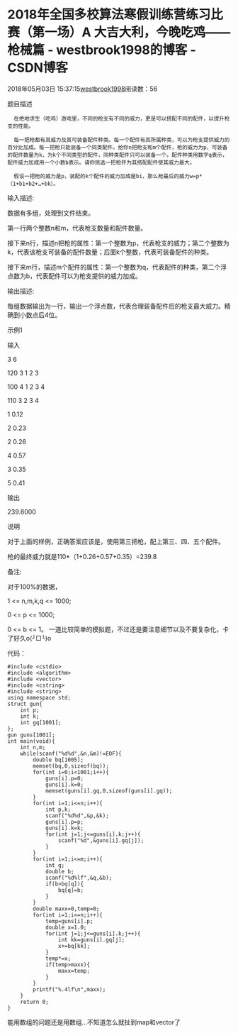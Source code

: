 # 2018年全国多校算法寒假训练营练习比赛（第一场）A	大吉大利，今晚吃鸡——枪械篇 - westbrook1998的博客 - CSDN博客





2018年05月03日 15:37:15[westbrook1998](https://me.csdn.net/westbrook1998)阅读数：56








> 
题目描述  

      在绝地求生（吃鸡）游戏里，不同的枪支有不同的威力，更是可以搭配不同的配件，以提升枪支的性能。 

      每一把枪都有其威力及其可装备配件种类。每一个配件有其所属种类，可以为枪支提供威力的百分比加成。每一把枪只能装备一个同类配件。给你n把枪支和m个配件，枪的威力为p，可装备的配件数量为k，为k个不同类型的配件，同种类配件只可以装备一个。配件种类用数字q表示，配件威力加成用一个小数b表示。请你挑选一把枪并为其搭配配件使其威力最大。 

      假设一把枪的威力是p，装配的k个配件的威力加成是bi，那么枪最后的威力w=p*（1+b1+b2+…+bk）。
> 
输入描述: 

  数据有多组，处理到文件结束。 

  第一行两个整数n和m，代表枪支数量和配件数量。 

  接下来n行，描述n把枪的属性：第一个整数为p，代表枪支的威力；第二个整数为k，代表该枪支可装备的配件数量；后面k个整数，代表可装备配件的种类。 

  接下来m行，描述m个配件的属性：第一个整数为q，代表配件的种类，第二个浮点数为b，代表配件可以为枪支提供的威力加成。
> 
输出描述: 

  每组数据输出为一行，输出一个浮点数，代表合理装备配件后的枪支最大威力。精确到小数点后4位。


> 
示例1 

  输入 

  3 6 

  120 3 1 2 3 

  100 4 1 2 3 4 

  110 3 2 3 4 

  1 0.12 

  2 0.23 

  2 0.26 

  4 0.57 

  3 0.35 

  5 0.41 

  输出 

  239.8000
> 
说明 

  对于上面的样例，正确答案应该是，使用第三把枪，配上第三、四、五个配件。 

  枪的最终威力就是110*（1+0.26+0.57+0.35）=239.8
> 
备注: 

  对于100%的数据， 

  1 <= n,m,k,q <= 1000; 

  0 <= p <= 1000; 

  0 <= b <= 1。
一道比较简单的模拟题，不过还是要注意细节以及不要复杂化，卡了好久o(╯□╰)o 

代码：

```
#include <cstdio>
#include <algorithm>
#include <vector>
#include <cstring>
#include <string>
using namespace std;
struct gun{
    int p;
    int k;
    int gq[1001];
};
gun guns[1001];
int main(void){
    int n,m;
    while(scanf("%d%d",&n,&m)!=EOF){
        double bq[1005];
        memset(bq,0,sizeof(bq));
        for(int i=0;i<1001;i++){
            guns[i].p=0;
            guns[i].k=0;
            memset(guns[i].gq,0,sizeof(guns[i].gq));
        }
        for(int i=1;i<=n;i++){
            int p,k;
            scanf("%d%d",&p,&k);
            guns[i].p=p;
            guns[i].k=k;
            for(int j=1;j<=guns[i].k;j++){
                scanf("%d",&guns[i].gq[j]);
            }
        }
        for(int i=1;i<=m;i++){
            int q;
            double b;
            scanf("%d%lf",&q,&b);
            if(b>bq[q]){
                bq[q]=b;
            }
        }
        double maxx=0,temp=0;
        for(int i=1;i<=n;i++){
            temp=guns[i].p;
            double x=1.0;
            for(int j=1;j<=guns[i].k;j++){
                int kk=guns[i].gq[j];
                x+=bq[kk];
            }
            temp*=x;
            if(temp>maxx){
                maxx=temp;
            }
        }
        printf("%.4lf\n",maxx);
    }
    return 0;
}
```

能用数组的问题还是用数组…不知道怎么就扯到map和vector了













